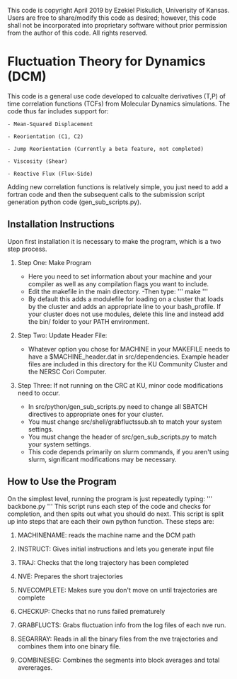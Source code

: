 This code is copyright April 2019 by Ezekiel Piskulich, Univerisity of Kansas. Users are free to share/modify this code as desired; however, this code shall not be incorporated into proprietary software without prior permission from the author of this code. All rights reserved.

# Fluctuation Theory for Dynamics (DCM)

This code is a general use code developed to calcualte derivatives (T,P) of time correlation functions (TCFs) from Molecular Dynamics simulations. The code thus far includes support for:

    - Mean-Squared Displacement

    - Reorientation (C1, C2)

    - Jump Reorientation (Currently a beta feature, not completed)

    - Viscosity (Shear)

    - Reactive Flux (Flux-Side)

Adding new correlation functions is relatively simple, you just need to add a fortran code and then the subsequent calls to the submission script generation python code (gen\_sub\_scripts.py).

## Installation Instructions
Upon first installation it is necessary to make the program, which is a two step process. 

1) Step One: Make Program
    - Here you need to set information about your machine and your compiler as well as any compilation flags you want to include.
    - Edit the makefile in the main directory.
    -Then type:
    '''
    make
    '''
    - By default this adds a modulefile for loading on a cluster that loads by the cluster and adds an appropriate line to your bash\_profile. If your cluster does not use modules, delete this line and instead add the bin/ folder to your PATH environment.

2) Step Two: Update Header File:
    - Whatever option you chose for MACHINE in your MAKEFILE needs to have a $MACHINE\_header.dat in src/dependencies. Example header files are included in this directory for the KU Community Cluster and the NERSC Cori Computer.

3) Step Three: If not running on the CRC at KU, minor code modifications need to occur.
    - In src/python/gen_sub_scripts.py need to change all SBATCH directives to appropriate ones for your cluster.
    - You must change src/shell/grabfluctssub.sh to match your system settings.
    - You must change the header of src/gen_sub_scripts.py to match your system settings. 
    - This code depends primarily on slurm commands, if you aren't using slurm, significant modifications may be necessary.

## How to Use the Program
On the simplest level, running the program is just repeatedly typing:
'''
backbone.py
'''
This script runs each step of the code and checks for completion, and then spits out what you should do next.
This script is split up into steps that are each their own python function.
These steps are:
1) MACHINENAME: reads the machine name and the DCM path

2) INSTRUCT: Gives initial instructions and lets you generate input file

3) TRAJ: Checks that the long trajectory has been completed

4) NVE: Prepares the short trajectories

5) NVECOMPLETE: Makes sure you don't move on until trajectories are complete

6) CHECKUP: Checks that no runs failed prematurely

7) GRABFLUCTS: Grabs fluctuation info from the log files of each nve run.

8) SEGARRAY: Reads in all the binary files from the nve trajectories and combines them into one binary file.

9) COMBINESEG: Combines the segments into block averages and total avererages.


